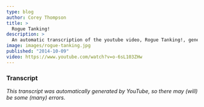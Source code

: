 ```yaml
---
type: blog
author: Corey Thompson
title: >
  Rogue Tanking!
description: >
  An automatic transcription of the youtube video, Rogue Tanking!, generated from youtube captions.
image: images/rogue-tanking.jpg
published: "2014-10-09"
video: https://www.youtube.com/watch?v=o-6sL103ZHw
---
```




### Transcript

*This transcript was automatically generated by YouTube, so there may (will) be some (many) errors.*


